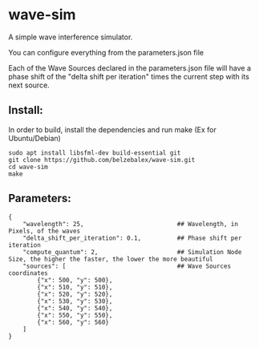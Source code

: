 # wave-sim

A simple wave interference simulator.

You can configure everything from the parameters.json file

Each of the Wave Sources declared in the parameters.json file will have a phase shift of the "delta shift per iteration" times the current step with its next source.


## Install:

In order to build, install the dependencies and run make (Ex for Ubuntu/Debian)
~~~~
sudo apt install libsfml-dev build-essential git
git clone https://github.com/belzebalex/wave-sim.git
cd wave-sim
make
~~~~

## Parameters:
~~~~
{
    "wavelength": 25,                          ## Wavelength, in Pixels, of the waves
    "delta_shift_per_iteration": 0.1,          ## Phase shift per iteration
    "compute_quantum": 2,                      ## Simulation Node Size, the higher the faster, the lower the more beautiful
    "sources": [                               ## Wave Sources coordinates
        {"x": 500, "y": 500},
        {"x": 510, "y": 510},
        {"x": 520, "y": 520},
        {"x": 530, "y": 530},
        {"x": 540, "y": 540},
        {"x": 550, "y": 550},
        {"x": 560, "y": 560}
    ]
}


~~~~
